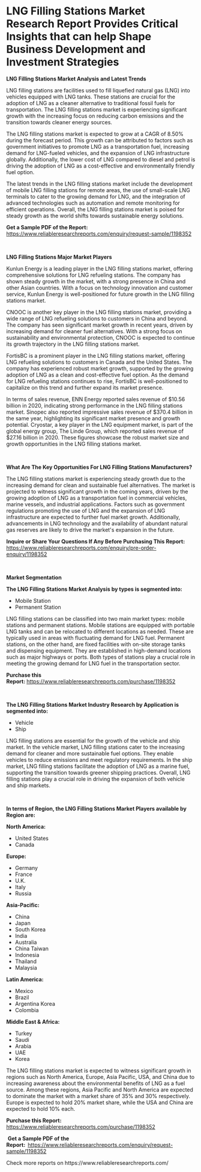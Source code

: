 <p><h1>LNG Filling Stations Market Research Report Provides Critical Insights that can help Shape Business Development and Investment Strategies</h1></p><p><strong>LNG Filling Stations Market Analysis and Latest Trends</strong></p>
<p><p>LNG filling stations are facilities used to fill liquefied natural gas (LNG) into vehicles equipped with LNG tanks. These stations are crucial for the adoption of LNG as a cleaner alternative to traditional fossil fuels for transportation. The LNG filling stations market is experiencing significant growth with the increasing focus on reducing carbon emissions and the transition towards cleaner energy sources.</p><p>The LNG filling stations market is expected to grow at a CAGR of 8.50% during the forecast period. This growth can be attributed to factors such as government initiatives to promote LNG as a transportation fuel, increasing demand for LNG-fueled vehicles, and the expansion of LNG infrastructure globally. Additionally, the lower cost of LNG compared to diesel and petrol is driving the adoption of LNG as a cost-effective and environmentally friendly fuel option.</p><p>The latest trends in the LNG filling stations market include the development of mobile LNG filling stations for remote areas, the use of small-scale LNG terminals to cater to the growing demand for LNG, and the integration of advanced technologies such as automation and remote monitoring for efficient operations. Overall, the LNG filling stations market is poised for steady growth as the world shifts towards sustainable energy solutions.</p></p>
<p><strong>Get a Sample PDF of the Report:&nbsp;</strong> <a href="https://www.reliableresearchreports.com/enquiry/request-sample/1198352">https://www.reliableresearchreports.com/enquiry/request-sample/1198352</a></p>
<p>&nbsp;</p>
<p><strong>LNG Filling Stations Major Market Players</strong></p>
<p><p>Kunlun Energy is a leading player in the LNG filling stations market, offering comprehensive solutions for LNG refueling stations. The company has shown steady growth in the market, with a strong presence in China and other Asian countries. With a focus on technology innovation and customer service, Kunlun Energy is well-positioned for future growth in the LNG filling stations market.</p><p>CNOOC is another key player in the LNG filling stations market, providing a wide range of LNG refueling solutions to customers in China and beyond. The company has seen significant market growth in recent years, driven by increasing demand for cleaner fuel alternatives. With a strong focus on sustainability and environmental protection, CNOOC is expected to continue its growth trajectory in the LNG filling stations market.</p><p>FortisBC is a prominent player in the LNG filling stations market, offering LNG refueling solutions to customers in Canada and the United States. The company has experienced robust market growth, supported by the growing adoption of LNG as a clean and cost-effective fuel option. As the demand for LNG refueling stations continues to rise, FortisBC is well-positioned to capitalize on this trend and further expand its market presence.</p><p>In terms of sales revenue, ENN Energy reported sales revenue of $10.56 billion in 2020, indicating strong performance in the LNG filling stations market. Sinopec also reported impressive sales revenue of $370.4 billion in the same year, highlighting its significant market presence and growth potential. Cryostar, a key player in the LNG equipment market, is part of the global energy group, The Linde Group, which reported sales revenue of $27.16 billion in 2020. These figures showcase the robust market size and growth opportunities in the LNG filling stations market.</p></p>
<p>&nbsp;</p>
<p><strong>What Are The Key Opportunities For LNG Filling Stations Manufacturers?</strong></p>
<p><p>The LNG filling stations market is experiencing steady growth due to the increasing demand for clean and sustainable fuel alternatives. The market is projected to witness significant growth in the coming years, driven by the growing adoption of LNG as a transportation fuel in commercial vehicles, marine vessels, and industrial applications. Factors such as government regulations promoting the use of LNG and the expansion of LNG infrastructure are expected to further fuel market growth. Additionally, advancements in LNG technology and the availability of abundant natural gas reserves are likely to drive the market's expansion in the future.</p></p>
<p><strong>Inquire or Share Your Questions If Any Before Purchasing This Report:</strong> <a href="https://www.reliableresearchreports.com/enquiry/pre-order-enquiry/1198352">https://www.reliableresearchreports.com/enquiry/pre-order-enquiry/1198352</a></p>
<p>&nbsp;</p>
<p><strong>Market Segmentation</strong></p>
<p><strong>The LNG Filling Stations Market Analysis by types is segmented into:</strong></p>
<p><ul><li>Mobile Station</li><li>Permanent Station</li></ul></p>
<p><p>LNG filling stations can be classified into two main market types: mobile stations and permanent stations. Mobile stations are equipped with portable LNG tanks and can be relocated to different locations as needed. These are typically used in areas with fluctuating demand for LNG fuel. Permanent stations, on the other hand, are fixed facilities with on-site storage tanks and dispensing equipment. They are established in high-demand locations such as major highways or ports. Both types of stations play a crucial role in meeting the growing demand for LNG fuel in the transportation sector.</p></p>
<p><strong>Purchase this Report:&nbsp;</strong><a href="https://www.reliableresearchreports.com/purchase/1198352">https://www.reliableresearchreports.com/purchase/1198352</a></p>
<p>&nbsp;</p>
<p><strong>The LNG Filling Stations Market Industry Research by Application is segmented into:</strong></p>
<p><ul><li>Vehicle</li><li>Ship</li></ul></p>
<p><p>LNG filling stations are essential for the growth of the vehicle and ship market. In the vehicle market, LNG filling stations cater to the increasing demand for cleaner and more sustainable fuel options. They enable vehicles to reduce emissions and meet regulatory requirements. In the ship market, LNG filling stations facilitate the adoption of LNG as a marine fuel, supporting the transition towards greener shipping practices. Overall, LNG filling stations play a crucial role in driving the expansion of both vehicle and ship markets.</p></p>
<p>&nbsp;</p>
<p><strong>In terms of Region, the LNG Filling Stations Market Players available by Region are:</strong></p>
<p>
    <p> <strong> North America: </strong>
        <ul>
            <li>United States</li>
            <li>Canada</li>
        </ul>
        </p> 
    <p> <strong> Europe: </strong>
        <ul>
            <li>Germany</li>
            <li>France</li>
            <li>U.K.</li>
            <li>Italy</li>
            <li>Russia</li>
        </ul>
        </p> 
    <p> <strong> Asia-Pacific: </strong>
        <ul>
            <li>China</li>
            <li>Japan</li>
            <li>South Korea</li>
            <li>India</li>
            <li>Australia</li>
            <li>China Taiwan</li>
            <li>Indonesia</li>
            <li>Thailand</li>
            <li>Malaysia</li>
        </ul>
        </p> 
    <p> <strong> Latin America: </strong>
        <ul>
            <li>Mexico</li>
            <li>Brazil</li>
            <li>Argentina Korea</li>
            <li>Colombia</li>
        </ul>
        </p> 
    <p> <strong> Middle East & Africa: </strong>
        <ul>
            <li>Turkey</li>
            <li>Saudi</li>
            <li>Arabia</li>
            <li>UAE</li>
            <li>Korea</li>
        </ul>
    </p>
    </p>
<p><p>The LNG filling stations market is expected to witness significant growth in regions such as North America, Europe, Asia Pacific, USA, and China due to increasing awareness about the environmental benefits of LNG as a fuel source. Among these regions, Asia Pacific and North America are expected to dominate the market with a market share of 35% and 30% respectively. Europe is expected to hold 20% market share, while the USA and China are expected to hold 10% each.</p></p>
<p><strong>Purchase this Report: </strong><a href="https://www.reliableresearchreports.com/purchase/1198352">https://www.reliableresearchreports.com/purchase/1198352</a></p>
<p>&nbsp;<strong>Get a Sample PDF of the Report:&nbsp;&nbsp;</strong><a href="https://www.reliableresearchreports.com/enquiry/request-sample/1198352">https://www.reliableresearchreports.com/enquiry/request-sample/1198352</a></p>
<p><strong></strong></p>
<p>Check more reports on https://www.reliableresearchreports.com/</p>